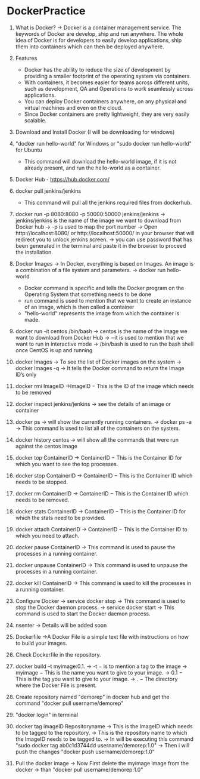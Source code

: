 # DockerPractice

1. What is Docker?
-> Docker is a container management service. The keywords of Docker are develop, ship and run anywhere. The whole idea of Docker is for developers to easily develop applications, ship them into containers which can then be deployed anywhere.

2. Features
    - Docker has the ability to reduce the size of development by providing a smaller footprint of the operating system via containers.
    - With containers, it becomes easier for teams across different units, such as development, QA and Operations to work seamlessly across applications.
    - You can deploy Docker containers anywhere, on any physical and virtual machines and even on the cloud.
    - Since Docker containers are pretty lightweight, they are very easily scalable.

3. Download and Install Docker (I will be downloading for windows)

4. "docker run hello-world" for Windows or "sudo docker run hello-world" for Ubuntu
    - This command will download the hello-world image, if it is not already present, and run the hello-world as a container.

5. Docker Hub - https://hub.docker.com/

6. docker pull jenkins/jenkins
    - This command will pull all the jenkins required files from dockerhub.

7. docker run -p 8080:8080 -p 50000:50000 jenkins/jenkins
-> jenkins/jenkins is the name of the image we want to download from Docker hub
-> -p is used to map the port number
-> Open http://localhost:8080/ or http://localhost:50000/ in your browser that will redirect you to unlock jenkins screen.
-> you can use password that has been generated in the terminal and paste it in the browser to proceed the installation.

8. Docker Images
-> In Docker, everything is based on Images. An image is a combination of a file system and parameters.
-> docker run hello-world 
    - Docker command is specific and tells the Docker program on the Operating System that something needs to be done
    - run command is used to mention that we want to create an instance of an image, which is then called a container
    - "hello-world" represents the image from which the container is made.

9. docker run -it centos /bin/bash
-> centos is the name of the image we want to download from Docker Hub
-> ─it is used to mention that we want to run in interactive mode
-> /bin/bash is used to run the bash shell once CentOS is up and running

10. docker Images
-> To see the list of Docker images on the system
-> docker Images -q -> It tells the Docker command to return the Image ID’s only

11. docker rmi ImageID
->ImageID − This is the ID of the image which needs to be removed

12. docker inspect jenkins/jenkins
-> see the details of an image or container

13. docker ps
-> will show the currently running containers.
-> docker ps -a -> This command is used to list all of the containers on the system.

14. docker history centos
-> will show all the commands that were run against the centos image

15. docker top ContainerID 
-> ContainerID − This is the Container ID for which you want to see the top processes.

16. docker stop ContainerID 
-> ContainerID − This is the Container ID which needs to be stopped.

17. docker rm ContainerID 
-> ContainerID − This is the Container ID which needs to be removed.

18. docker stats ContainerID 
-> ContainerID − This is the Container ID for which the stats need to be provided.

19. docker attach ContainerID 
-> ContainerID − This is the Container ID to which you need to attach.

20. docker pause ContainerID 
-> This command is used to pause the processes in a running container.

21. docker unpause ContainerID
-> This command is used to unpause the processes in a running container.

22. docker kill ContainerID
-> This command is used to kill the processes in a running container.

23. Configure Docker
-> service docker stop -> This command is used to stop the Docker daemon process.
-> service docker start  -> This command is used to start the Docker daemon process.

24. nsenter 
-> Details will be added soon

25. Dockerfile
->A Docker File is a simple text file with instructions on how to build your images.

26. Check Dockerfile in the repository.

27. docker build –t myimage:0.1. 
-> -t − is to mention a tag to the image
-> myimage − This is the name you want to give to your image.
-> 0.1 − This is the tag you want to give to your image.
-> . − The directory where the Docker File is present.

28. Create repository named "demorep" in docker hub and get the command "docker pull username/demorep"

29. "docker login" in terminal  

30. docker tag imageID Repositoryname 
-> This is the ImageID which needs to be tagged to the repository.
-> This is the repository name to which the ImageID needs to be tagged to.
-> In will be executing this command "sudo docker tag ab0c1d3744dd username/demorep:1.0"
-> Then i will push the changes "docker push username/demorep:1.0"

31. Pull the docker image
-> Now First delete the myimage image from the docker
-> than "docker pull username/demorep:1.0"
